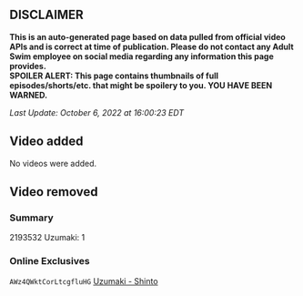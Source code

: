 ## DISCLAIMER
**This is an auto-generated page based on data pulled from official video APIs and is correct at time of publication. Please do not contact any Adult Swim employee on social media regarding any information this page provides.**  
**SPOILER ALERT: This page contains thumbnails of full episodes/shorts/etc. that might be spoilery to you. YOU HAVE BEEN WARNED.**  

_Last Update: October 6, 2022 at 16:00:23 EDT_
## Video added
No videos were added.  
## Video removed
### Summary
2193532 Uzumaki: 1  
### Online Exclusives
`AWz4QWktCorLtcgfluHG` [Uzumaki - Shinto](https://www.adultswim.com/videos/uzumaki/shinto)  
